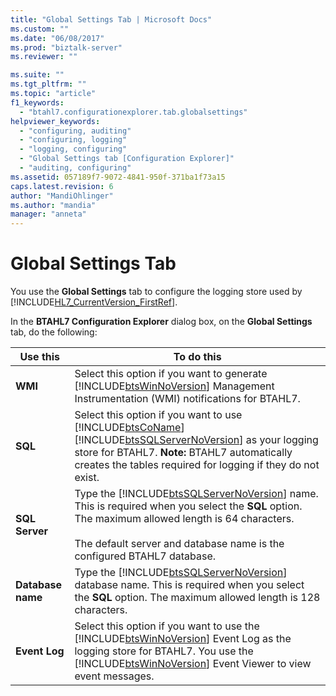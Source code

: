 ```yaml
---
title: "Global Settings Tab | Microsoft Docs"
ms.custom: ""
ms.date: "06/08/2017"
ms.prod: "biztalk-server"
ms.reviewer: ""

ms.suite: ""
ms.tgt_pltfrm: ""
ms.topic: "article"
f1_keywords: 
  - "btahl7.configurationexplorer.tab.globalsettings"
helpviewer_keywords: 
  - "configuring, auditing"
  - "configuring, logging"
  - "logging, configuring"
  - "Global Settings tab [Configuration Explorer]"
  - "auditing, configuring"
ms.assetid: 057189f7-9072-4841-950f-371ba1f73a15
caps.latest.revision: 6
author: "MandiOhlinger"
ms.author: "mandia"
manager: "anneta"
---
```

# Global Settings Tab
You use the **Global Settings** tab to configure the logging store used by [!INCLUDE[HL7_CurrentVersion_FirstRef](../../includes/hl7-currentversion-firstref-md.md)].  

 In the **BTAHL7 Configuration Explorer** dialog box, on the **Global Settings** tab, do the following:  


|     Use this      |                                                                                                                                                To do this                                                                                                                                                |
|-------------------|----------------------------------------------------------------------------------------------------------------------------------------------------------------------------------------------------------------------------------------------------------------------------------------------------------|
|      **WMI**      |                                                                 Select this option if you want to generate [!INCLUDE[btsWinNoVersion](../../includes/btswinnoversion-md.md)] Management Instrumentation (WMI) notifications for BTAHL7.                                                                  |
|      **SQL**      | Select this option if you want to use [!INCLUDE[btsCoName](../../includes/btsconame-md.md)][!INCLUDE[btsSQLServerNoVersion](../../includes/btssqlservernoversion-md.md)] as your logging store for BTAHL7. **Note:**  BTAHL7 automatically creates the tables required for logging if they do not exist. |
|  **SQL Server**   |            Type the [!INCLUDE[btsSQLServerNoVersion](../../includes/btssqlservernoversion-md.md)] name. This is required when you select the **SQL** option. The maximum allowed length is 64 characters.<br /><br /> The default server and database name is the configured BTAHL7 database.            |
| **Database name** |                                                 Type the [!INCLUDE[btsSQLServerNoVersion](../../includes/btssqlservernoversion-md.md)] database name. This is required when you select the **SQL** option. The maximum allowed length is 128 characters.                                                 |
|   **Event Log**   |                Select this option if you want to use the [!INCLUDE[btsWinNoVersion](../../includes/btswinnoversion-md.md)] Event Log as the logging store for BTAHL7. You use the [!INCLUDE[btsWinNoVersion](../../includes/btswinnoversion-md.md)] Event Viewer to view event messages.                 |

